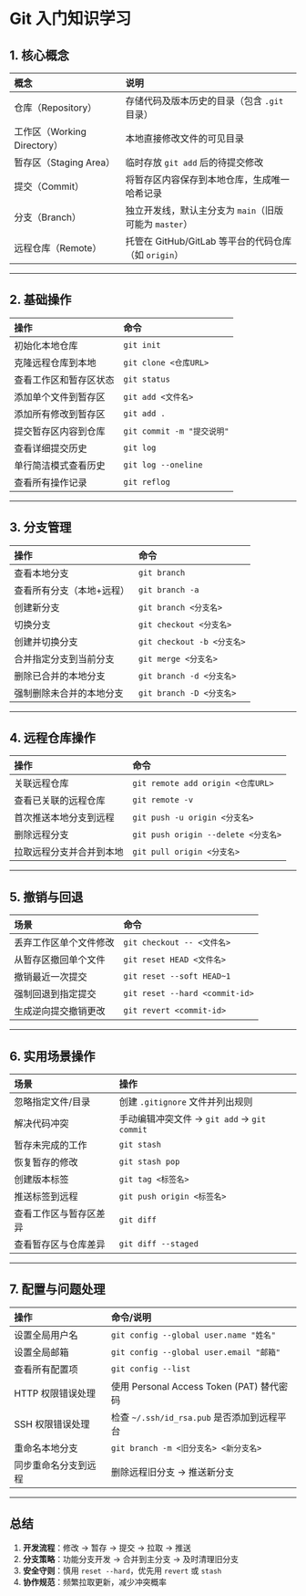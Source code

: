 # Git 入门知识学习

## **1. 核心概念**

| **概念**                    | **说明**                                               |
| :-------------------------- | :----------------------------------------------------- |
| 仓库（Repository）          | 存储代码及版本历史的目录（包含 `.git` 目录）           |
| 工作区（Working Directory） | 本地直接修改文件的可见目录                             |
| 暂存区（Staging Area）      | 临时存放 `git add` 后的待提交修改                      |
| 提交（Commit）              | 将暂存区内容保存到本地仓库，生成唯一哈希记录           |
| 分支（Branch）              | 独立开发线，默认主分支为 `main`（旧版可能为 `master`） |
| 远程仓库（Remote）          | 托管在 GitHub/GitLab 等平台的代码仓库（如 `origin`）   |

------

## **2. 基础操作**

| **操作**               | **命令**                   |
| :--------------------- | :------------------------- |
| 初始化本地仓库         | `git init`                 |
| 克隆远程仓库到本地     | `git clone <仓库URL>`      |
| 查看工作区和暂存区状态 | `git status`               |
| 添加单个文件到暂存区   | `git add <文件名>`         |
| 添加所有修改到暂存区   | `git add .`                |
| 提交暂存区内容到仓库   | `git commit -m "提交说明"` |
| 查看详细提交历史       | `git log`                  |
| 单行简洁模式查看历史   | `git log --oneline`        |
| 查看所有操作记录       | `git reflog`               |

------

## **3. 分支管理**

| **操作**                  | **命令**                   |
| :------------------------ | :------------------------- |
| 查看本地分支              | `git branch`               |
| 查看所有分支（本地+远程） | `git branch -a`            |
| 创建新分支                | `git branch <分支名>`      |
| 切换分支                  | `git checkout <分支名>`    |
| 创建并切换分支            | `git checkout -b <分支名>` |
| 合并指定分支到当前分支    | `git merge <分支名>`       |
| 删除已合并的本地分支      | `git branch -d <分支名>`   |
| 强制删除未合并的本地分支  | `git branch -D <分支名>`   |

------

## **4. 远程仓库操作**

| **操作**                 | **命令**                            |
| :----------------------- | :---------------------------------- |
| 关联远程仓库             | `git remote add origin <仓库URL>`   |
| 查看已关联的远程仓库     | `git remote -v`                     |
| 首次推送本地分支到远程   | `git push -u origin <分支名>`       |
| 删除远程分支             | `git push origin --delete <分支名>` |
| 拉取远程分支并合并到本地 | `git pull origin <分支名>`          |

------

## **5. 撤销与回退**

| **场景**               | **命令**                       |
| :--------------------- | :----------------------------- |
| 丢弃工作区单个文件修改 | `git checkout -- <文件名>`     |
| 从暂存区撤回单个文件   | `git reset HEAD <文件名>`      |
| 撤销最近一次提交       | `git reset --soft HEAD~1`      |
| 强制回退到指定提交     | `git reset --hard <commit-id>` |
| 生成逆向提交撤销更改   | `git revert <commit-id>`       |

------

## **6. 实用场景操作**

| **场景**               | **操作**                                    |
| :--------------------- | :------------------------------------------ |
| 忽略指定文件/目录      | 创建 `.gitignore` 文件并列出规则            |
| 解决代码冲突           | 手动编辑冲突文件 → `git add` → `git commit` |
| 暂存未完成的工作       | `git stash`                                 |
| 恢复暂存的修改         | `git stash pop`                             |
| 创建版本标签           | `git tag <标签名>`                          |
| 推送标签到远程         | `git push origin <标签名>`                  |
| 查看工作区与暂存区差异 | `git diff`                                  |
| 查看暂存区与仓库差异   | `git diff --staged`                         |

------

## **7. 配置与问题处理**

| **操作**             | **命令/说明**                               |
| :------------------- | :------------------------------------------ |
| 设置全局用户名       | `git config --global user.name "姓名"`      |
| 设置全局邮箱         | `git config --global user.email "邮箱"`     |
| 查看所有配置项       | `git config --list`                         |
| HTTP 权限错误处理    | 使用 Personal Access Token (PAT) 替代密码   |
| SSH 权限错误处理     | 检查 `~/.ssh/id_rsa.pub` 是否添加到远程平台 |
| 重命名本地分支       | `git branch -m <旧分支名> <新分支名>`       |
| 同步重命名分支到远程 | 删除远程旧分支 → 推送新分支                 |

------

## **总结**

1. **开发流程**：修改 → 暂存 → 提交 → 拉取 → 推送
2. **分支策略**：功能分支开发 → 合并到主分支 → 及时清理旧分支
3. **安全守则**：慎用 `reset --hard`，优先用 `revert` 或 `stash`
4. **协作规范**：频繁拉取更新，减少冲突概率